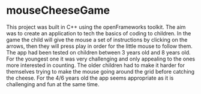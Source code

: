 # mouseCheeseGame

This project was built in C++ using the openFrameworks toolkit. The aim was to create an application to tech the basics of coding to children.
In the game the child will give the mouse a set of instructions by clicking on the arrows, then they will press play in order for the little mouse to follow them.
The app had been tested on children between 3 years old and 8 years old. For the youngest one it was very challenging and only appealing to the ones more interested in counting.
The older children had to make it harder for themselves trying to make the mouse going around the grid before catching the cheese.
For the 4/6 years old the app seems appropriate as it is challenging and fun at the same time.
